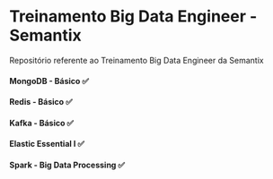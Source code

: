 # Treinamento Big Data Engineer - Semantix

Repositório referente ao Treinamento Big Data Engineer da Semantix

#### MongoDB - Básico ✅
#### Redis - Básico ✅ 
#### Kafka - Básico ✅
#### Elastic Essential I ✅
#### Spark - Big Data Processing ✅

